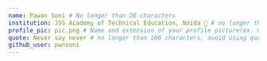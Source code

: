 ```yaml
---
name: Pawan Soni # No longer than 28 characters
institution: JSS Academy of Technical Education, Noida 🚩 # no longer than 58 characters
profile_pic: pic.png # Name and extension of your profile picture(ex. mona.png) The picture must be squared and 544px on width and height.
quote: Never say never # no longer than 100 characters, avoid using quotes(") to guarantee the format remains the same.
github_user: pwnsoni
---
```

